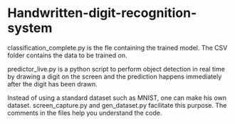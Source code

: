 # Handwritten-digit-recognition-system
classification_complete.py is the fle containing the trained model. The CSV folder contains the data to be trained on.


predictor_live.py is a python script to perform object detection in real time by drawing a digit on the screen and the prediction happens immediately after the digit has been drawn.

Instead of using a standard dataset such as MNIST, one can make his own dataset. screen_capture.py and gen_dataset.py facilitate this purpose. The comments in the files help you understand the code.
